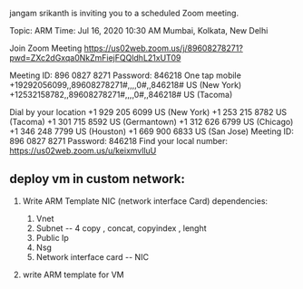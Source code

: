 jangam srikanth is inviting you to a scheduled Zoom meeting.

Topic: ARM
Time: Jul 16, 2020 10:30 AM Mumbai, Kolkata, New Delhi

Join Zoom Meeting
https://us02web.zoom.us/j/89608278271?pwd=ZXc2dGxqa0NkZmFiejFQQldhL21xUT09

Meeting ID: 896 0827 8271
Password: 846218
One tap mobile
+19292056099,,89608278271#,,,,0#,,846218# US (New York)
+12532158782,,89608278271#,,,,0#,,846218# US (Tacoma)

Dial by your location
        +1 929 205 6099 US (New York)
        +1 253 215 8782 US (Tacoma)
        +1 301 715 8592 US (Germantown)
        +1 312 626 6799 US (Chicago)
        +1 346 248 7799 US (Houston)
        +1 669 900 6833 US (San Jose)
Meeting ID: 896 0827 8271
Password: 846218
Find your local number: https://us02web.zoom.us/u/keixmvlluU
## deploy vm in custom network:
   1. Write ARM Template  NIC (network interface Card) 
      dependencies:
        1. Vnet 
        2. Subnet -- 4 copy , concat, copyindex , lenght 
        3. Public Ip
        4. Nsg 
        5. Network interface card  -- NIC 

   2. write ARM template for VM  
   


